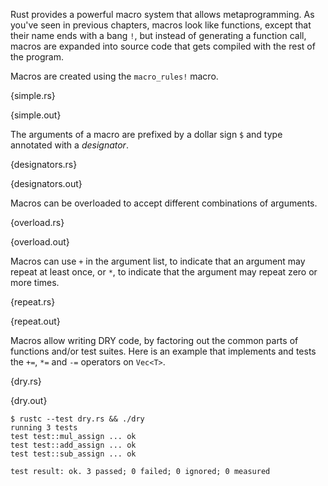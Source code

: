 Rust provides a powerful macro system that allows metaprogramming. As you've
seen in previous chapters, macros look like functions, except that their name
ends with a bang `!`, but instead of generating a function call, macros are
expanded into source code that gets compiled with the rest of the program.

Macros are created using the `macro_rules!` macro.

{simple.rs}

{simple.out}

The arguments of a macro are prefixed by a dollar sign `$` and type annotated
with a *designator*.

{designators.rs}

{designators.out}

Macros can be overloaded to accept different combinations of arguments.

{overload.rs}

{overload.out}

Macros can use `+` in the argument list, to indicate that an argument may
repeat at least once, or `*`, to indicate that the argument may repeat zero or
more times.

{repeat.rs}

{repeat.out}

Macros allow writing DRY code, by factoring out the common parts of functions
and/or test suites. Here is an example that implements and tests the `+=`, `*=`
and `-=` operators on `Vec<T>`.

{dry.rs}

{dry.out}

```
$ rustc --test dry.rs && ./dry
running 3 tests
test test::mul_assign ... ok
test test::add_assign ... ok
test test::sub_assign ... ok

test result: ok. 3 passed; 0 failed; 0 ignored; 0 measured
```
